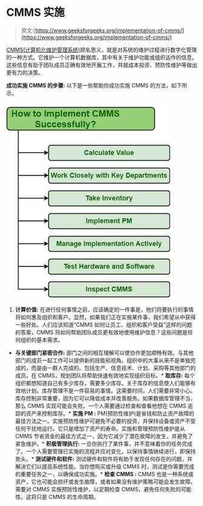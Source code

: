 # CMMS 实施

> 原文:[https://www.geeksforgeeks.org/implementation-of-cmms/](https://www.geeksforgeeks.org/implementation-of-cmms/)

[CMMS(计算机化维护管理系统)](https://www.geeksforgeeks.org/computerized-maintenance-management-systemcmms/)顾名思义，就是对系统的维护过程进行数字化管理的一种方式。它维护一个计算机数据库，其中有关于维护功能或组织运作的信息。这些信息有助于团队成员正确有效地开展工作，并就成本投资、预防性维护等做出更有力的决策。

**成功实施 CMMS 的步骤:**
以下是一些帮助你成功实施 CMMS 的方法，如下所示。

![](img/1cf4bfaa8500ec7527d6a150c6011ace.png)

1.  **计算价值:**
    在进行任何事情之前，应该确定的一件事是，他们将要执行的事情将如何惠及组织和客户。显然，如果我们正在实施某件事，我们希望从中获得一些好处。人们应该知道“CMMS 如何让员工、组织和客户受益”这样的问题的答案，CMMS 将如何帮助团队成员更有效地使用维护信息？这些问题是任何组织的基本需求。

*   **与关键部门紧密合作:**
    部门之间的相互理解可以使协作更加顺畅有效。与其他部门的成员一起工作可以提供新的技能和视角。组织中的大事从来不是单独完成的，而是由一群人完成的。包括生产、信息技术、计划、采购等其他部门的成员。在 CMMS，规划团队将帮助快速有效地实现组织目标。*   **取库存:**
    每个组织都想知道自己有多少库存，需要多少库存。关于库存的信息使人们能够有效地计划。库存管理不是一件容易的事情。这需要时间，人们需要非常小心。库存控制非常重要，因为它可以降低成本并改善服务。如果数据库管理不当，那么 CMMS 实现可能会失败。一个人需要通过检查和查看他想在 CMMS 追踪的资产来控制库存。*   **实施 PM :**
    PM(预防性维护)是省钱和防止资产故障的最佳方法之一。实施预防性维护可避免不必要的投资，并保持设备或资产不受任何干扰地运行。它只是增加了资产的寿命。实施和管理预防性维护是从 CMMS 节省资金的最佳方式之一，因为它减少了潜在故障的发生，并避免了紧急维护。*   **积极管理执行:**
    一旦你执行了某件事，并不意味着你的任务完成了。一个人需要管理已实施的流程并应对变化，以保持事情继续进行，即保持势头。*   **测试硬件和软件:**
    测试硬件和软件将有助于发现任何存在的问题，并解决它们以提高系统性能。当你想购买或升级 CMMS 时，测试是你需要完成的重要任务之一，以确保成功实施。*   **检查 CMMS :**
    CMMS 也是一种系统或资产，它也可能会损坏或发生故障，或者如果没有维护策略可能会发生故障。需要对 CMMS 实施预防性维护，以定期检查 CMMS，避免任何失败的可能性。这将只是 CMMS 的生命周期。
